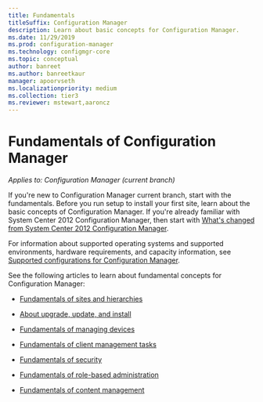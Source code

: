 ```yaml
---
title: Fundamentals
titleSuffix: Configuration Manager
description: Learn about basic concepts for Configuration Manager.
ms.date: 11/29/2019
ms.prod: configuration-manager
ms.technology: configmgr-core
ms.topic: conceptual
author: banreet
ms.author: banreetkaur
manager: apoorvseth
ms.localizationpriority: medium
ms.collection: tier3
ms.reviewer: mstewart,aaroncz 
---
```


# Fundamentals of Configuration Manager

*Applies to: Configuration Manager (current branch)*

If you're new to Configuration Manager current branch, start with the fundamentals. Before you run setup to install your first site, learn about the basic concepts of Configuration Manager. If you're already familiar with System Center 2012 Configuration Manager, then start with [What's changed from System Center 2012 Configuration Manager](../plan-design/changes/what-has-changed-from-configuration-manager-2012.md).

For information about supported operating systems and supported environments, hardware requirements, and capacity information, see [Supported configurations for Configuration Manager](../plan-design/configs/supported-configurations.md).  

See the following articles to learn about fundamental concepts for Configuration Manager:

- [Fundamentals of sites and hierarchies](fundamentals-of-sites-and-hierarchies.md)  

- [About upgrade, update, and install](upgrade-update-install.md)

- [Fundamentals of managing devices](fundamentals-of-managing-devices.md)  

- [Fundamentals of client management tasks](fundamentals-of-client-management-tasks.md)  

- [Fundamentals of security](fundamentals-of-security.md)  

- [Fundamentals of role-based administration](fundamentals-of-role-based-administration.md)

- [Fundamentals of content management](../plan-design/hierarchy/fundamental-concepts-for-content-management.md)
